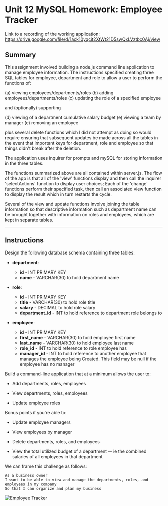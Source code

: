 # Unit 12 MySQL Homework: Employee Tracker

Link to a recording of the working application:   https://drive.google.com/file/d/1ack10yqcit2XtWt21D5swQxLVztbc0Aj/view


## Summary

This assignment involved building a node.js command line application to manage employee information.  The instructions specified creating three SQL tables for employee, department and role to allow a user to perform the functions of:

 (a) viewing employees/departments/roles 
 (b) adding employees/departments/roles
 (c) updating the role of a specified employee 
 
 and (optionally) supporting 
 
 (d) viewing of a department cumulative salary budget
 (e) viewing a team by manager
 (e) removing an employee
 
plus several delete functions which I did not attempt as doing so would require ensuring that subsequent updates be made across all the tables in the event that important keys for department, role and employee so that things didn't break after the deletion. 

The application uses inquirer for prompts and mySQL for storing information in the three tables. 

The functions summarized above are all contained within server.js.  The flow of the app is that all of the 'view' functions display and then call the inquirer 'selectActions' function to display user choices;   Each of the 'change' functions perform their specified task, then call an associated view function to display the result which in turn restarts the cycle. 

Several of the view and update functions involve joining the table information so that descriptive information such as department name can be brought together with information on roles and employees, which are kept in separate tables. 







****************************************  



## Instructions

Design the following database schema containing three tables:

* **department**:

  * **id** - INT PRIMARY KEY
  * **name** - VARCHAR(30) to hold department name

* **role**:

  * **id** - INT PRIMARY KEY
  * **title** -  VARCHAR(30) to hold role title
  * **salary** -  DECIMAL to hold role salary
  * **department_id** -  INT to hold reference to department role belongs to

* **employee**:

  * **id** - INT PRIMARY KEY
  * **first_name** - VARCHAR(30) to hold employee first name
  * **last_name** - VARCHAR(30) to hold employee last name
  * **role_id** - INT to hold reference to role employee has
  * **manager_id** - INT to hold reference to another employee that manages the employee being Created. This field may be null if the employee has no manager
  
Build a command-line application that at a minimum allows the user to:

  * Add departments, roles, employees

  * View departments, roles, employees

  * Update employee roles

Bonus points if you're able to:

  * Update employee managers

  * View employees by manager

  * Delete departments, roles, and employees

  * View the total utilized budget of a department -- ie the combined salaries of all employees in that department

We can frame this challenge as follows:

```
As a business owner
I want to be able to view and manage the departments, roles, and employees in my company
So that I can organize and plan my business
```

![Employee Tracker](Assets/employee-tracker.gif)

